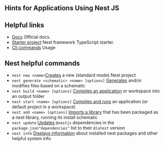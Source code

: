 ## Hints for Applications Using Nest JS

## Helpful links
* [Docs][101] Official docs.
* [Starter project][102] Nest framework TypeScript starter.
* [Cli commands][103] Usage

## Nest helpful commands
* `nest new <name>`[Creates][201] a new (standard mode) Nest project
* `nest generate <schematic> <name> [options]` [Generates][202] and/or modifies files based on a schematic
* `nest build <name> [options]` [Compiles an application][203] or workspace into an output folder
* `nest start <name> [options]` [Compiles and runs][204] an application (or default project in a workspace)
* `nest add <name> [options]` [Imports a library][205] that has been packaged as a nest library, running its install schematic
* `nest update` [Updates][206] `@nestjs` dependencies in the `package.json"dependencies"` list to their `@latest` version
* `nest info` [Displays information][207] about installed nest packages and other helpful system info

[101]: https://docs.nestjs.com/
[102]: https://github.com/nestjs/typescript-starter
[103]: https://docs.nestjs.com/cli/usages

[201]: https://docs.nestjs.com/cli/usages#nest-new
[202]: https://docs.nestjs.com/cli/usages#nest-generate
[203]: https://docs.nestjs.com/cli/usages#nest-build
[204]: https://docs.nestjs.com/cli/usages#nest-start
[205]: https://docs.nestjs.com/cli/usages#nest-add
[206]: https://docs.nestjs.com/cli/usages#nest-update
[207]: https://docs.nestjs.com/cli/usages#nest-info
